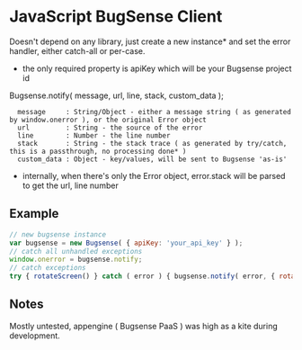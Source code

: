 # JavaScript BugSense Client

Doesn't depend on any library, just create a new instance* and set the error handler, either catch-all or per-case.

* the only required property is apiKey which will be your Bugsense project id

Bugsense.notify( message, url, line, stack, custom_data );

```
  message     : String/Object - either a message string ( as generated by window.onerror ), or the original Error object
  url         : String - the source of the error
  line        : Number - the line number
  stack       : String - the stack trace ( as generated by try/catch, this is a passthrough, no processing done* )
  custom_data : Object - key/values, will be sent to Bugsense 'as-is'
```
* internally, when there's only the Error object, error.stack will be parsed to get the url, line number

## Example

```js
// new bugsense instance
var bugsense = new Bugsense( { apiKey: 'your_api_key' } );
// catch all unhandled exceptions
window.onerror = bugsense.notify;
// catch exceptions
try { rotateScreen() } catch ( error ) { bugsense.notify( error, { rotation: getCurrentRotation() } ) }
```

## Notes

Mostly untested, appengine ( Bugsense PaaS ) was high as a kite during development.